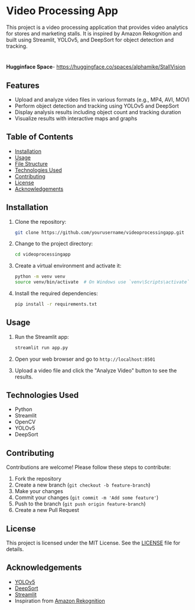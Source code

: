 # Video Processing App

This project is a video processing application that provides video analytics for stores and marketing stalls. It is inspired by Amazon Rekognition and built using Streamlit, YOLOv5, and DeepSort for object detection and tracking.
#
**Hugginface Space**- https://huggingface.co/spaces/alphamike/StallVision

## Features

- Upload and analyze video files in various formats (e.g., MP4, AVI, MOV)
- Perform object detection and tracking using YOLOv5 and DeepSort
- Display analysis results including object count and tracking duration
- Visualize results with interactive maps and graphs

## Table of Contents

- [Installation](#installation)
- [Usage](#usage)
- [File Structure](#file-structure)
- [Technologies Used](#technologies-used)
- [Contributing](#contributing)
- [License](#license)
- [Acknowledgements](#acknowledgements)

## Installation

1. Clone the repository:
    ```bash
    git clone https://github.com/yourusername/videoprocessingapp.git
    ```

2. Change to the project directory:
    ```bash
    cd videoprocessingapp
    ```

3. Create a virtual environment and activate it:
    ```bash
    python -m venv venv
    source venv/bin/activate  # On Windows use `venv\Scripts\activate`
    ```

4. Install the required dependencies:
    ```bash
    pip install -r requirements.txt
    ```

## Usage

1. Run the Streamlit app:
    ```bash
    streamlit run app.py
    ```

2. Open your web browser and go to `http://localhost:8501`

3. Upload a video file and click the "Analyze Video" button to see the results.






## Technologies Used

- Python
- Streamlit
- OpenCV
- YOLOv5
- DeepSort

## Contributing

Contributions are welcome! Please follow these steps to contribute:

1. Fork the repository
2. Create a new branch (`git checkout -b feature-branch`)
3. Make your changes
4. Commit your changes (`git commit -m 'Add some feature'`)
5. Push to the branch (`git push origin feature-branch`)
6. Create a new Pull Request

## License

This project is licensed under the MIT License. See the [LICENSE](LICENSE) file for details.

## Acknowledgements

- [YOLOv5](https://github.com/ultralytics/yolov5)
- [DeepSort](https://github.com/nwojke/deep_sort)
- [Streamlit](https://www.streamlit.io/)
- Inspiration from [Amazon Rekognition](https://aws.amazon.com/rekognition/)

